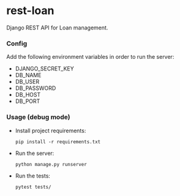 # rest-loan
Django REST API for Loan management.

### Config
Add the following environment variables in order to run the server:
- DJANGO_SECRET_KEY
- DB_NAME
- DB_USER
- DB_PASSWORD
- DB_HOST
- DB_PORT

### Usage (debug mode)
- Install project requirements:
    ```
    pip install -r requirements.txt
    ```
  
- Run the server:
    ```
    python manage.py runserver
    ```
- Run the tests:
    ```
    pytest tests/
    ```

